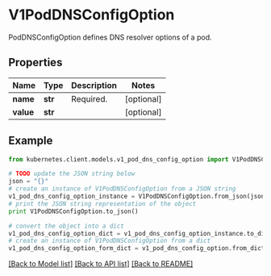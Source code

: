 # V1PodDNSConfigOption

PodDNSConfigOption defines DNS resolver options of a pod.

## Properties
Name | Type | Description | Notes
------------ | ------------- | ------------- | -------------
**name** | **str** | Required. | [optional] 
**value** | **str** |  | [optional] 

## Example

```python
from kubernetes.client.models.v1_pod_dns_config_option import V1PodDNSConfigOption

# TODO update the JSON string below
json = "{}"
# create an instance of V1PodDNSConfigOption from a JSON string
v1_pod_dns_config_option_instance = V1PodDNSConfigOption.from_json(json)
# print the JSON string representation of the object
print V1PodDNSConfigOption.to_json()

# convert the object into a dict
v1_pod_dns_config_option_dict = v1_pod_dns_config_option_instance.to_dict()
# create an instance of V1PodDNSConfigOption from a dict
v1_pod_dns_config_option_form_dict = v1_pod_dns_config_option.from_dict(v1_pod_dns_config_option_dict)
```
[[Back to Model list]](../README.md#documentation-for-models) [[Back to API list]](../README.md#documentation-for-api-endpoints) [[Back to README]](../README.md)


